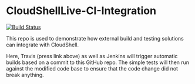 # CloudShellLive-CI-Integration
[![Build Status](https://app.travis-ci.com/github/qualicslive/CloudShellLive-CI-Integration.svg?branch=master)](https://app.travis-ci.com/github/qualicslive/CloudShellLive-CI-Integration)

This repo is used to demonstrate how external build and testing solutions can integrate with CloudShell.

Here, Travis (press link above) as well as Jenkins will trigger automatic builds based on a commit to this GitHub repo. The simple tests will then run against the modified code base to ensure that the code change did not break anything.
